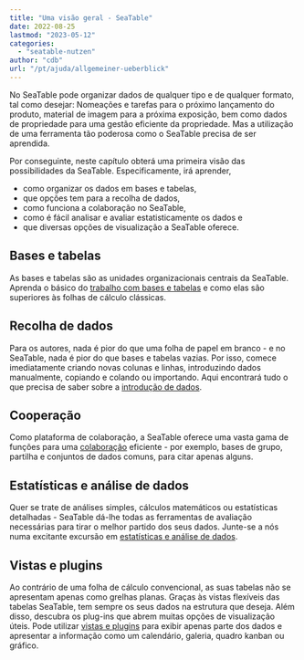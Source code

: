 ```yaml
---
title: "Uma visão geral - SeaTable"
date: 2022-08-25
lastmod: "2023-05-12"
categories: 
  - "seatable-nutzen"
author: "cdb"
url: "/pt/ajuda/allgemeiner-ueberblick"
---
```


No SeaTable pode organizar dados de qualquer tipo e de qualquer formato, tal como desejar: Nomeações e tarefas para o próximo lançamento do produto, material de imagem para a próxima exposição, bem como dados de propriedade para uma gestão eficiente da propriedade. Mas a utilização de uma ferramenta tão poderosa como o SeaTable precisa de ser aprendida.

Por conseguinte, neste capítulo obterá uma primeira visão das possibilidades da SeaTable. Especificamente, irá aprender,

- como organizar os dados em bases e tabelas,
- que opções tem para a recolha de dados,
- como funciona a colaboração no SeaTable,
- como é fácil analisar e avaliar estatisticamente os dados e
- que diversas opções de visualização a SeaTable oferece.

## Bases e tabelas

As bases e tabelas são as unidades organizacionais centrais da SeaTable. Aprenda o básico do [trabalho com bases e tabelas](https://seatable.io/pt/docs/seatable-nutzen/einfuehrung-in-die-arbeit-mit-bases-und-tabellen/) e como elas são superiores às folhas de cálculo clássicas.

## Recolha de dados

Para os autores, nada é pior do que uma folha de papel em branco - e no SeaTable, nada é pior do que bases e tabelas vazias. Por isso, comece imediatamente criando novas colunas e linhas, introduzindo dados manualmente, copiando e colando ou importando. Aqui encontrará tudo o que precisa de saber sobre a [introdução de dados](https://seatable.io/pt/docs/seatable-nutzen/datenerfassung/).

## Cooperação

Como plataforma de colaboração, a SeaTable oferece uma vasta gama de funções para uma [colaboração](https://seatable.io/pt/docs/seatable-nutzen/zusammenarbeit/) eficiente - por exemplo, bases de grupo, partilha e conjuntos de dados comuns, para citar apenas alguns.

## Estatísticas e análise de dados

Quer se trate de análises simples, cálculos matemáticos ou estatísticas detalhadas - SeaTable dá-lhe todas as ferramentas de avaliação necessárias para tirar o melhor partido dos seus dados. Junte-se a nós numa excitante excursão em [estatísticas e análise de dados](https://seatable.io/pt/docs/seatable-nutzen/statistiken/).

## Vistas e plugins

Ao contrário de uma folha de cálculo convencional, as suas tabelas não se apresentam apenas como grelhas planas. Graças às vistas flexíveis das tabelas SeaTable, tem sempre os seus dados na estrutura que deseja. Além disso, descubra os plug-ins que abrem muitas opções de visualização úteis. Pode utilizar [vistas e plugins](https://seatable.io/pt/docs/seatable-nutzen/ansichten/) para exibir apenas parte dos dados e apresentar a informação como um calendário, galeria, quadro kanban ou gráfico.

